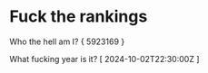 # Fuck the rankings

Who the hell am I?
{ 5923169 }

What fucking year is it?
[ 2024-10-02T22:30:00Z ]

